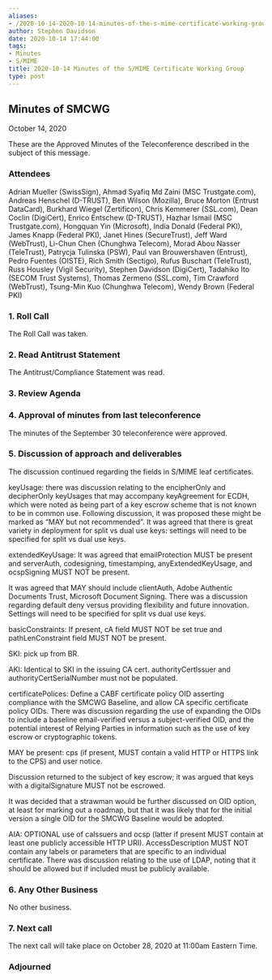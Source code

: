 ```yaml
---
aliases:
- /2020-10-14-2020-10-14-minutes-of-the-s-mime-certificate-working-group/
author: Stephen Davidson
date: 2020-10-14 17:44:00
tags:
- Minutes
- S/MIME
title: 2020-10-14 Minutes of the S/MIME Certificate Working Group
type: post
---
```


## Minutes of SMCWG 

October 14, 2020

These are the Approved Minutes of the Teleconference described in the subject of this message.

### Attendees 

Adrian Mueller (SwissSign), Ahmad Syafiq Md Zaini (MSC Trustgate.com), Andreas Henschel (D-TRUST), Ben Wilson (Mozilla), Bruce Morton (Entrust DataCard), Burkhard Wiegel (Zertificon), Chris Kemmerer (SSL.com), Dean Coclin (DigiCert), Enrico Entschew (D-TRUST), Hazhar Ismail (MSC Trustgate.com), Hongquan Yin (Microsoft), India Donald (Federal PKI), James Knapp (Federal PKI), Janet Hines (SecureTrust), Jeff Ward (WebTrust), Li-Chun Chen (Chunghwa Telecom), Morad Abou Nasser (TeleTrust), Patrycja Tulinska (PSW), Paul van Brouwershaven (Entrust), Pedro Fuentes (OISTE), Rich Smith (Sectigo), Rufus Buschart (TeleTrust), Russ Housley (Vigil Security), Stephen Davidson (DigiCert), Tadahiko Ito (SECOM Trust Systems), Thomas Zermeno (SSL.com), Tim Crawford (WebTrust), Tsung-Min Kuo (Chunghwa Telecom), Wendy Brown (Federal PKI)

### 1. Roll Call 

The Roll Call was taken.

### 2. Read Antitrust Statement 

The Antitrust/Compliance Statement was read.

### 3. Review Agenda 

### 4. Approval of minutes from last teleconference 

The minutes of the September 30 teleconference were approved.

### 5. Discussion of approach and deliverables 

The discussion continued regarding the fields in S/MIME leaf certificates.

keyUsage: there was discussion relating to the encipherOnly and decipherOnly keyUsages that may accompany keyAgreement for ECDH, which were noted as being part of a key escrow scheme that is not known to be in common use. Following discussion, it was proposed these might be marked as “MAY but not recommended”. It was agreed that there is great variety in deployment for split vs dual use keys: settings will need to be specified for split vs dual use keys.

extendedKeyUsage: It was agreed that emailProtection MUST be present and serverAuth, codesigning, timestamping, anyExtendedKeyUsage, and ocspSigning MUST NOT be present.

It was agreed that MAY should include clientAuth, Adobe Authentic Documents Trust, Microsoft Document Signing. There was a discussion regarding default deny versus providing flexibility and future innovation. Settings will need to be specified for split vs dual use keys.

basicConstraints: If present, cA field MUST NOT be set true and pathLenConstraint field MUST NOT be present.

SKI: pick up from BR.

AKI: Identical to SKI in the issuing CA cert. authorityCertIssuer and authorityCertSerialNumber must not be populated.

certificatePolices: Define a CABF certificate policy OID asserting compliance with the SMCWG Baseline, and allow CA specific certificate policy OIDs. There was discussion regarding the use of expanding the OIDs to include a baseline email-verified versus a subject-verified OID, and the potential interest of Relying Parties in information such as the use of key escrow or cryptographic tokens.

MAY be present: cps (if present, MUST contain a valid HTTP or HTTPS link to the CPS) and user notice.

Discussion returned to the subject of key escrow; it was argued that keys with a digitalSignature MUST not be escrowed.

It was decided that a strawman would be further discussed on OID option, at least for marking out a roadmap, but that it was likely that for the initial version a single OID for the SMCWG Baseline would be adopted.

AIA: OPTIONAL use of caIssuers and ocsp (latter if present MUST contain at least one publicly accessible HTTP URI). AccessDescription MUST NOT contain any labels or parameters that are specific to an individual certificate. There was discussion relating to the use of LDAP, noting that it should be allowed but if included must be publicly available.

### 6. Any Other Business 

No other business.

### 7. Next call 

The next call will take place on October 28, 2020 at 11:00am Eastern Time.

### Adjourned